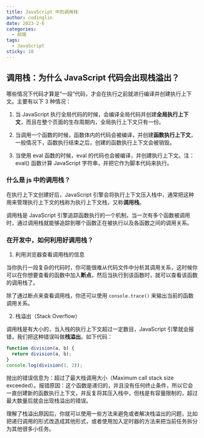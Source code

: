 ```yaml
---
title: JavaScript 中的调用栈
author: codinglin
date: 2023-2-6
categories:
  - 前端
tags:
  - JavaScript
sticky: 10
---
```


## 调用栈：为什么 JavaScript 代码会出现栈溢出？

哪些情况下代码才算是“一段”代码，才会在执行之前就进行编译并创建执行上下文。主要有以下 3 种情况：

1. 当 JavaScript 执行全局代码的时候，会编译全局代码并创建**全局执行上下文**，而且在整个页面的生存周期内，全局执行上下文只有一份。

2. 当调用一个函数的时候，函数体内的代码会被编译，并创建**函数执行上下文**，一般情况下，函数执行结束之后，创建的函数执行上下文会被销毁。

3. 当使用 eval 函数的时候，eval 的代码也会被编译，并创建执行上下文。注：eval() 函数计算 JavaScript 字符串，并把它作为脚本代码来执行。

### 什么是 js 中的调用栈？

在执行上下文创建好后，JavaScript 引擎会将执行上下文压入栈中，通常把这种用来管理执行上下文的栈称为执行上下文栈，又称**调用栈**。

调用栈是 JavaScript 引擎追踪函数执行的一个机制，当一次有多个函数被调用时，通过调用栈就能够追踪到哪个函数正在被执行以及各函数之间的调用关系。

### 在开发中，如何利用好调用栈？

1. 利用浏览器查看调用栈的信息

当你执行一段复杂的代码时，你可能很难从代码文件中分析其调用关系，这时候你可以在你想要查看的函数中加入**断点**，然后当执行到该函数时，就可以查看该函数的调用栈了。

除了通过断点来查看调用栈，你还可以使用 `console.trace()` 来输出当前的函数调用关系。

2. 栈溢出（Stack Overflow）

调用栈是有大小的，当入栈的执行上下文超过一定数目，JavaScript 引擎就会报错，我们把这种错误叫做**栈溢出**。如下代码：

```js
function division(a, b) {
  return division(a, b);
}
console.log(division(1, 2));
```

抛出的错误信息为：超过了最大栈调用大小（Maximum call stack size exceeded）。报错原因：这个函数是递归的，并且没有任何终止条件，所以它会一直创建新的函数执行上下文，并反复将其压入栈中，但栈是有容量限制的，超过最大数量后就会出现栈溢出的错误。

理解了栈溢出原因后，你就可以使用一些方法来避免或者解决栈溢出的问题，比如把递归调用的形式改造成其他形式，或者使用加入定时器的方法来把当前任务拆分为其他很多小任务。
